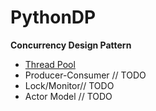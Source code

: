 # PythonDP
**Concurrency Design Pattern**

- [Thread Pool](/Concurrency/ThreadPool/README.md) 
- Producer-Consumer // TODO
- Lock/Monitor// TODO
- Actor Model // TODO 